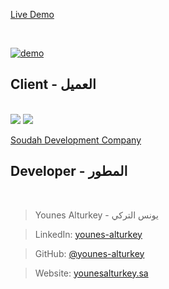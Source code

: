 <a align="center" href="https://soudah-ats.netlify.app">Live Demo</a>

<br/>

<p>
  <a href="https://soudah-ats.netlify.app"><img src="https://github.com/younes-alturkey/soudah-scholarship-ats/blob/main/demo.gif" alt="demo"/></a>
</p>

## Client - العميل

<br/>

<img src="https://eatnstays.com/wp-content/uploads/2021/02/SDC-logo_1614182214.jpg">
<img src="https://saudigazette.com.sa/uploads/images/2020/11/22/1702710.jpg">

[Soudah Development Company](https://www.google.com)

## Developer - المطور

<br/>

> Younes Alturkey - يونس التركي

> LinkedIn: [younes-alturkey](https://www.linkedin.com/in/younes-alturkey/)

> GitHub: [@younes-alturkey](https://github.com/younes-alturkey)

> Website: [younesalturkey.sa](https://younesalturkey.sa)
